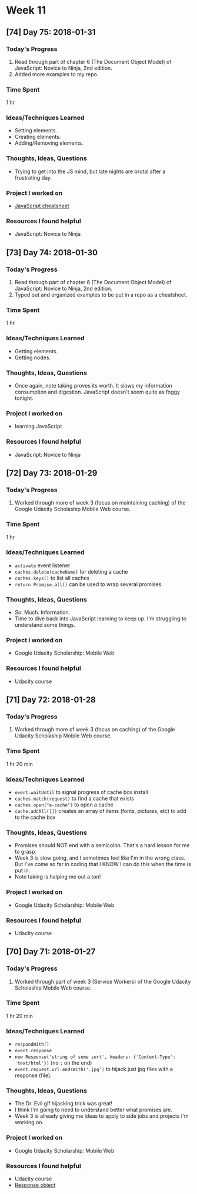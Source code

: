 # Week 11

## [74] Day 75: 2018-01-31

### Today's Progress

1. Read through part of chapter 6 (The Document Object Model) of JavaScript: Novice to Ninja, 2nd edition.
2. Added more examples to my repo.

### Time Spent

1 hr

### Ideas/Techniques Learned

- Setting elements.
- Creating elements.
- Adding/Removing elements.

### Thoughts, Ideas, Questions

- Trying to get into the JS mind, but late nights are brutal after a frustrating day.

### Project I worked on

- [JavaScript cheatsheet](https://github.com/digilou/javascript-cheatsheets)

### Resources I found helpful

- JavaScript: Novice to Ninja

## [73] Day 74: 2018-01-30

### Today's Progress

1. Read through part of chapter 6 (The Document Object Model) of JavaScript: Novice to Ninja, 2nd edition.
2. Typed out and organized examples to be put in a repo as a cheatsheet.

### Time Spent

1 hr

### Ideas/Techniques Learned

- Getting elements.
- Getting nodes.

### Thoughts, Ideas, Questions

- Once again, note taking proves its worth. It slows my information consumption and digestion. JavaScript doesn't seem quite as foggy tonight.

### Project I worked on

- learning JavaScript

### Resources I found helpful

- JavaScript: Novice to Ninja

## [72] Day 73: 2018-01-29

### Today's Progress

1. Worked through more of week 3 (focus on maintaining caching) of the Google Udacity Scholaship Mobile Web course.

### Time Spent

1 hr

### Ideas/Techniques Learned

- `activate` event listener
- `caches.delete(cacheName)` for deleting a cache
- `caches.keys()` to list all caches
- `return Promise.all()` can be used to wrap several promises

### Thoughts, Ideas, Questions

- So. Much. Information.
- Time to dive back into JavaScript learning to keep up. I'm struggling to understand some things.

### Project I worked on

- Google Udacity Scholarship: Mobile Web

### Resources I found helpful

- Udacity course

## [71] Day 72: 2018-01-28

### Today's Progress

1. Worked through more of week 3 (focus on caching) of the Google Udacity Scholaship Mobile Web course.

### Time Spent

1 hr 20 min

### Ideas/Techniques Learned

- `event.waitUntil` to signal progress of cache box install
- `caches.match(request)` to find a cache that exists
- `caches.open("a-cache")` to open a cache
- `cache.addAll([])` creates an array of items (fonts, pictures, etc) to add to the cache box

### Thoughts, Ideas, Questions

- Promises should NOT end with a semicolon. That's a hard lesson for me to grasp.
- Week 3 is slow going, and I sometimes feel like I'm in the wrong class. But I've come so far in coding that I KNOW I can do this when the time is put in.
- Note taking is halping me out a ton!

### Project I worked on

- Google Udacity Scholarship: Mobile Web

### Resources I found helpful

- Udacity course

## [70] Day 71: 2018-01-27

### Today's Progress

1. Worked through part of week 3 (Service Workers) of the Google Udacity Scholaship Mobile Web course.

### Time Spent

1 hr 20 min

### Ideas/Techniques Learned

- `respondWith()`
- `event.response`
- `new Response('string of some sort', headers: {'Content-Type': 'text/html'})` (no `;` on the end)
- `event.request.url.endsWith('.jpg')` to hijack just jpg files with a response (file).

### Thoughts, Ideas, Questions

- The Dr. Evil gif hijacking trick was great!
- I think I'm going to need to understand better what promises are.
- Week 3 is already giving me ideas to apply to side jobs and projects I'm working on.

### Project I worked on

- Google Udacity Scholarship: Mobile Web

### Resources I found helpful

- Udacity course
- [Response object](https://developer.mozilla.org/en-US/docs/Web/API/Response)